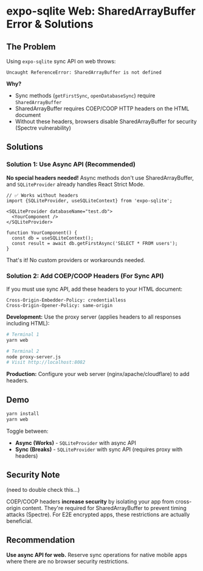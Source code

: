 # expo-sqlite Web: SharedArrayBuffer Error & Solutions

## The Problem

Using `expo-sqlite` sync API on web throws:
```
Uncaught ReferenceError: SharedArrayBuffer is not defined
```

**Why?**
- Sync methods (`getFirstSync`, `openDatabaseSync`) require `SharedArrayBuffer`
- SharedArrayBuffer requires COEP/COOP HTTP headers on the HTML document
- Without these headers, browsers disable SharedArrayBuffer for security (Spectre vulnerability)

## Solutions

### Solution 1: Use Async API (Recommended)

**No special headers needed!** Async methods don't use SharedArrayBuffer, and `SQLiteProvider` already handles React Strict Mode.

```tsx
// ✅ Works without headers
import {SQLiteProvider, useSQLiteContext} from 'expo-sqlite';

<SQLiteProvider databaseName="test.db">
  <YourComponent />
</SQLiteProvider>

function YourComponent() {
  const db = useSQLiteContext();
  const result = await db.getFirstAsync('SELECT * FROM users');
}
```

That's it! No custom providers or workarounds needed.

### Solution 2: Add COEP/COOP Headers (For Sync API)

If you must use sync API, add these headers to your HTML document:

```
Cross-Origin-Embedder-Policy: credentialless
Cross-Origin-Opener-Policy: same-origin
```

**Development:** Use the proxy server (applies headers to all responses including HTML):
```bash
# Terminal 1
yarn web

# Terminal 2
node proxy-server.js
# Visit http://localhost:8082
```

**Production:** Configure your web server (nginx/apache/cloudflare) to add headers.

## Demo

```bash
yarn install
yarn web
```

Toggle between:
- **Async (Works)** - `SQLiteProvider` with async API
- **Sync (Breaks)** - `SQLiteProvider` with sync API (requires proxy with headers)

## Security Note

(need to double check this...)

COEP/COOP headers **increase security** by isolating your app from cross-origin content. They're required for SharedArrayBuffer to prevent timing attacks (Spectre). For E2E encrypted apps, these restrictions are actually beneficial.

## Recommendation

**Use async API for web.** Reserve sync operations for native mobile apps where there are no browser security restrictions.
